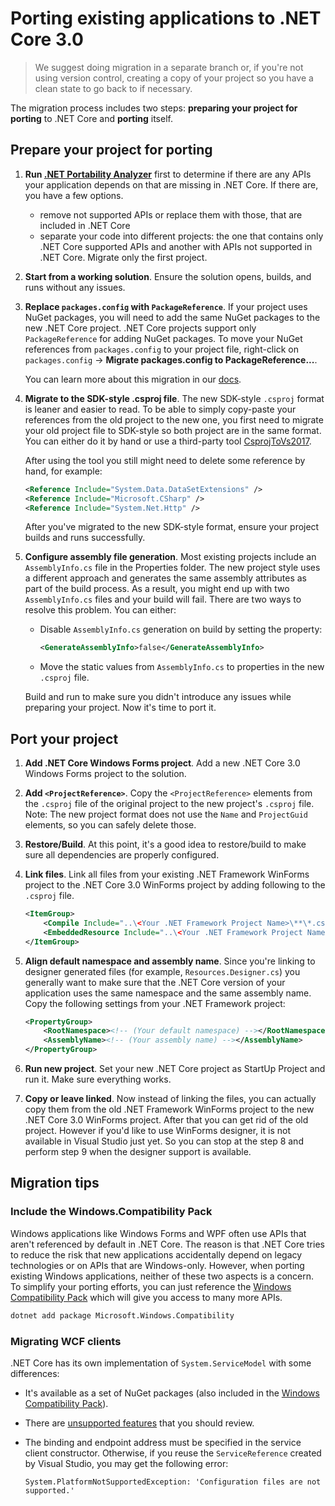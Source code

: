 # Porting existing applications to .NET Core 3.0

>We suggest doing migration in a separate branch or, if you're not using version
>control, creating a copy of your project so you have a clean state to go back
>to if necessary.

The migration process includes two steps: **preparing your project for porting** to
.NET Core and **porting** itself.

## Prepare your project for porting

1. **Run [.NET Portability Analyzer][api-port]** first to determine if there are
   any APIs your application depends on that are missing in .NET Core. If there
   are, you have a few options.
    * remove not supported APIs or replace them with those, that are included in
      .NET Core
    * separate your code into different projects: the one that contains only
      .NET Core supported APIs and another with APIs not supported in .NET Core.
      Migrate only the first project.

2. **Start from a working solution**. Ensure the solution opens, builds, and
   runs without any issues.

3. **Replace `packages.config` with `PackageReference`**. If your project uses
   NuGet packages, you will need to add the same NuGet packages to the new .NET
   Core project. .NET Core projects support only `PackageReference` for adding
   NuGet packages. To move your NuGet references from `packages.config` to your
   project file, right-click on `packages.config` -> **Migrate packages.config
   to PackageReference...**.

   You can learn more about this migration in our [docs][pkg-config].

4. **Migrate to the SDK-style .csproj file**. The new SDK-style `.csproj` format
   is leaner and easier to read. To be able to simply copy-paste your references
   from the old project to the new one, you first need to migrate your old
   project file to SDK-style so both project are in the same format. You can
   either do it by hand or use a third-party tool [CsprojToVs2017][pkg-config].

   After using the tool you still might need to delete some reference by hand,
   for example:

    ```xml
    <Reference Include="System.Data.DataSetExtensions" />
    <Reference Include="Microsoft.CSharp" />
    <Reference Include="System.Net.Http" />
    ```

   After you've migrated to the new SDK-style format, ensure your project builds
   and runs successfully.

5. **Configure assembly file generation**. Most existing projects include an
   `AssemblyInfo.cs` file in the Properties folder. The new project style uses a
   different approach and generates the same assembly attributes as part of the
   build process. As a result, you might end up with two `AssemblyInfo.cs` files
   and your build will fail. There are two ways to resolve this problem. You can
   either:

    * Disable `AssemblyInfo.cs` generation on build by setting the property:
        ```xml
        <GenerateAssemblyInfo>false</GenerateAssemblyInfo>
        ```
    * Move the static values from `AssemblyInfo.cs` to properties in the new
      `.csproj` file.

    Build and run to make sure you didn't introduce any issues while preparing
    your project. Now it's time to port it.

## Port your project

1. **Add .NET Core Windows Forms project**. Add a new .NET Core 3.0 Windows
   Forms project to the solution.

2. **Add `<ProjectReference>`**. Copy the `<ProjectReference>` elements from the
   `.csproj` file of the original project to the new project's `.csproj` file.
   Note: The new project format does not use the `Name` and `ProjectGuid`
   elements, so you can safely delete those.

3. **Restore/Build**. At this point, it's a good idea to restore/build to make
   sure all dependencies are properly configured.

4. **Link files**. Link all files from your existing .NET Framework WinForms
   project to the .NET Core 3.0 WinForms project by adding following to the
   `.csproj` file.

    ```xml
    <ItemGroup>
        <Compile Include="..\<Your .NET Framework Project Name>\**\*.cs" />
        <EmbeddedResource Include="..\<Your .NET Framework Project Name>\**\*.resx" />
    </ItemGroup>
    ```

5. **Align default namespace and assembly name**. Since you're linking to
   designer generated files (for example, `Resources.Designer.cs`) you generally
   want to make sure that the .NET Core version of your application uses the
   same namespace and the same assembly name. Copy the following settings from
   your .NET Framework project:

    ```xml
    <PropertyGroup>
        <RootNamespace><!-- (Your default namespace) --></RootNamespace>
        <AssemblyName><!-- (Your assembly name) --></AssemblyName>
    </PropertyGroup>
    ```

6. **Run new project**. Set your new .NET Core project as StartUp Project and
   run it. Make sure everything works.

7. **Copy or leave linked**. Now instead of linking the files, you can actually
   copy them from the old .NET Framework WinForms project to the new .NET Core
   3.0 WinForms project. After that you can get rid of the old project. However
   if you'd like to use WinForms designer, it is not available in Visual Studio
   just yet. So you can stop at the step 8 and perform step 9 when the designer
   support is available.

## Migration tips

### Include the Windows.Compatibility Pack

Windows applications like Windows Forms and WPF often use APIs that aren't
referenced by default in .NET Core. The reason is that .NET Core tries to reduce
the risk that new applications accidentally depend on legacy technologies or on
APIs that are Windows-only. However, when porting existing Windows applications,
neither of these two aspects is a concern. To simplify your porting efforts, you
can just reference the [Windows Compatibility Pack][compat-pack] which will give
you access to many more APIs.

```cmd
dotnet add package Microsoft.Windows.Compatibility
```

### Migrating WCF clients

.NET Core has its own implementation of `System.ServiceModel` with some
differences:

* It's available as a set of NuGet packages (also included in the [Windows
  Compatibility Pack][compat-pack]).
* There are [unsupported features][wcf-supported] that you should review.
* The binding and endpoint address must be specified in the service client
  constructor. Otherwise, if you reuse the `ServiceReference` created by Visual
  Studio, you may get the following error:

  ```text
  System.PlatformNotSupportedException: 'Configuration files are not supported.'
  ```

[api-port]: https://blogs.msdn.microsoft.com/dotnet/2018/08/08/are-your-windows-forms-and-wpf-applications-ready-for-net-core-3-0/
[pkg-config]: https://docs.microsoft.com/en-us/nuget/reference/migrate-packages-config-to-package-reference
[sdk-tool]:https://github.com/hvanbakel/CsprojToVs2017
[compat-pack]: https://docs.microsoft.com/en-us/dotnet/core/porting/windows-compat-pack
[wcf-supported]: https://github.com/dotnet/wcf/blob/master/release-notes/SupportedFeatures-v2.1.0.md